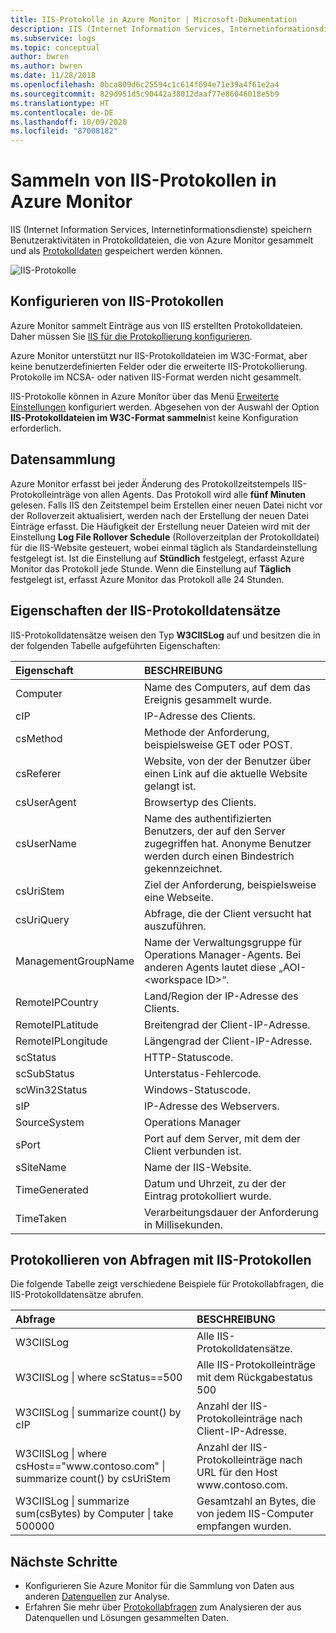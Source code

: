 ```yaml
---
title: IIS-Protokolle in Azure Monitor | Microsoft-Dokumentation
description: IIS (Internet Information Services, Internetinformationsdienste) speichern Benutzeraktivitäten in Protokolldateien, die von Azure Monitor gesammelt werden können.  In diesem Artikel wird erläutert, wie Sie das Sammeln von IIS-Protokollen konfigurieren. Darüber hinaus enthält der Artikel Details zu den Datensätzen, die in Azure Monitor erstellt werden.
ms.subservice: logs
ms.topic: conceptual
author: bwren
ms.author: bwren
ms.date: 11/28/2018
ms.openlocfilehash: 0bca809d6c25594c1c614f694e71e39a4f61e2a4
ms.sourcegitcommit: 829d951d5c90442a38012daaf77e86046018e5b9
ms.translationtype: HT
ms.contentlocale: de-DE
ms.lasthandoff: 10/09/2020
ms.locfileid: "87008182"
---
```

# <a name="collect-iis-logs-in-azure-monitor"></a>Sammeln von IIS-Protokollen in Azure Monitor
IIS (Internet Information Services, Internetinformationsdienste) speichern Benutzeraktivitäten in Protokolldateien, die von Azure Monitor gesammelt und als [Protokolldaten](data-platform.md) gespeichert werden können.

![IIS-Protokolle](media/data-sources-iis-logs/overview.png)

## <a name="configuring-iis-logs"></a>Konfigurieren von IIS-Protokollen
Azure Monitor sammelt Einträge aus von IIS erstellten Protokolldateien. Daher müssen Sie [IIS für die Protokollierung konfigurieren](/previous-versions/orphan-topics/ws.11/hh831775(v=ws.11)).

Azure Monitor unterstützt nur IIS-Protokolldateien im W3C-Format, aber keine benutzerdefinierten Felder oder die erweiterte IIS-Protokollierung. Protokolle im NCSA- oder nativen IIS-Format werden nicht gesammelt.

IIS-Protokolle können in Azure Monitor über das Menü [Erweiterte Einstellungen](agent-data-sources.md#configuring-data-sources) konfiguriert werden.  Abgesehen von der Auswahl der Option **IIS-Protokolldateien im W3C-Format sammeln**ist keine Konfiguration erforderlich.


## <a name="data-collection"></a>Datensammlung
Azure Monitor erfasst bei jeder Änderung des Protokollzeitstempels IIS-Protokolleinträge von allen Agents. Das Protokoll wird alle **fünf Minuten** gelesen. Falls IIS den Zeitstempel beim Erstellen einer neuen Datei nicht vor der Rolloverzeit aktualisiert, werden nach der Erstellung der neuen Datei Einträge erfasst. Die Häufigkeit der Erstellung neuer Dateien wird mit der Einstellung **Log File Rollover Schedule** (Rolloverzeitplan der Protokolldatei) für die IIS-Website gesteuert, wobei einmal täglich als Standardeinstellung festgelegt ist. Ist die Einstellung auf **Stündlich** festgelegt, erfasst Azure Monitor das Protokoll jede Stunde. Wenn die Einstellung auf **Täglich** festgelegt ist, erfasst Azure Monitor das Protokoll alle 24 Stunden.


## <a name="iis-log-record-properties"></a>Eigenschaften der IIS-Protokolldatensätze
IIS-Protokolldatensätze weisen den Typ **W3CIISLog** auf und besitzen die in der folgenden Tabelle aufgeführten Eigenschaften:

| Eigenschaft | BESCHREIBUNG |
|:--- |:--- |
| Computer |Name des Computers, auf dem das Ereignis gesammelt wurde. |
| cIP |IP-Adresse des Clients. |
| csMethod |Methode der Anforderung, beispielsweise GET oder POST. |
| csReferer |Website, von der der Benutzer über einen Link auf die aktuelle Website gelangt ist. |
| csUserAgent |Browsertyp des Clients. |
| csUserName |Name des authentifizierten Benutzers, der auf den Server zugegriffen hat. Anonyme Benutzer werden durch einen Bindestrich gekennzeichnet. |
| csUriStem |Ziel der Anforderung, beispielsweise eine Webseite. |
| csUriQuery |Abfrage, die der Client versucht hat auszuführen. |
| ManagementGroupName |Name der Verwaltungsgruppe für Operations Manager-Agents.  Bei anderen Agents lautet diese „AOI-\<workspace ID\>“. |
| RemoteIPCountry |Land/Region der IP-Adresse des Clients. |
| RemoteIPLatitude |Breitengrad der Client-IP-Adresse. |
| RemoteIPLongitude |Längengrad der Client-IP-Adresse. |
| scStatus |HTTP-Statuscode. |
| scSubStatus |Unterstatus-Fehlercode. |
| scWin32Status |Windows-Statuscode. |
| sIP |IP-Adresse des Webservers. |
| SourceSystem |Operations Manager |
| sPort |Port auf dem Server, mit dem der Client verbunden ist. |
| sSiteName |Name der IIS-Website. |
| TimeGenerated |Datum und Uhrzeit, zu der der Eintrag protokolliert wurde. |
| TimeTaken |Verarbeitungsdauer der Anforderung in Millisekunden. |

## <a name="log-queries-with-iis-logs"></a>Protokollieren von Abfragen mit IIS-Protokollen
Die folgende Tabelle zeigt verschiedene Beispiele für Protokollabfragen, die IIS-Protokolldatensätze abrufen.

| Abfrage | BESCHREIBUNG |
|:--- |:--- |
| W3CIISLog |Alle IIS-Protokolldatensätze. |
| W3CIISLog &#124; where scStatus==500 |Alle IIS-Protokolleinträge mit dem Rückgabestatus 500 |
| W3CIISLog &#124; summarize count() by cIP |Anzahl der IIS-Protokolleinträge nach Client-IP-Adresse. |
| W3CIISLog &#124; where csHost=="www\.contoso.com" &#124; summarize count() by csUriStem |Anzahl der IIS-Protokolleinträge nach URL für den Host www\.contoso.com. |
| W3CIISLog &#124; summarize sum(csBytes) by Computer &#124; take 500000 |Gesamtzahl an Bytes, die von jedem IIS-Computer empfangen wurden. |

## <a name="next-steps"></a>Nächste Schritte
* Konfigurieren Sie Azure Monitor für die Sammlung von Daten aus anderen [Datenquellen](agent-data-sources.md) zur Analyse.
* Erfahren Sie mehr über [Protokollabfragen](../log-query/log-query-overview.md) zum Analysieren der aus Datenquellen und Lösungen gesammelten Daten.
